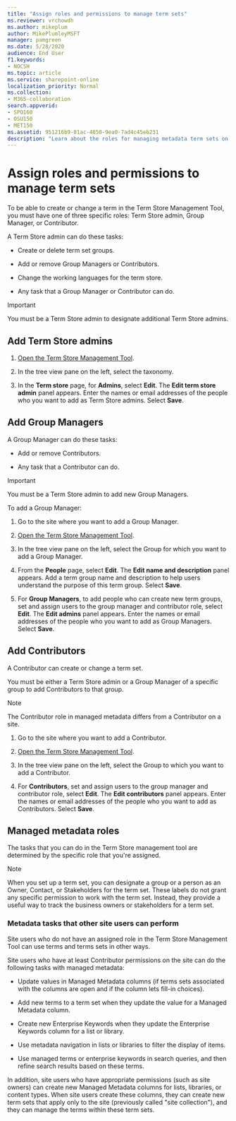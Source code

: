 ```yaml
---
title: "Assign roles and permissions to manage term sets"
ms.reviewer: vrchowdh
ms.author: mikeplum
author: MikePlumleyMSFT
manager: pamgreen
ms.date: 5/28/2020
audience: End User
f1.keywords:
- NOCSH
ms.topic: article
ms.service: sharepoint-online
localization_priority: Normal
ms.collection:  
- M365-collaboration
search.appverid:
- SPO160
- OSU150
- MET150
ms.assetid: 951216b9-81ac-4850-9ea0-7ad4c45eb231
description: "Learn about the roles for managing metadata term sets on a SharePoint site, and how to assign people to those roles"
---
```


# Assign roles and permissions to manage term sets

To be able to create or change a term in the Term Store Management Tool, you must have one of three specific roles: Term Store admin, Group Manager, or Contributor. 
  
A Term Store admin can do these tasks:
  
- Create or delete term set groups.
    
- Add or remove Group Managers or Contributors.
    
- Change the working languages for the term store.
    
- Any task that a Group Manager or Contributor can do.
    
> [!IMPORTANT]
>  You must be a Term Store admin to designate additional Term Store admins. 
  
## Add Term Store admins
  
1. [Open the Term Store Management Tool](open-term-store-management-tool.md).
    
2. In the tree view pane on the left, select the taxonomy.
    
3. In the **Term store** page, for **Admins**, select **Edit**. The **Edit term store admin** panel appears. Enter the names or email addresses of the people who you want to add as Term Store admins. Select **Save**.
    
## Add Group Managers
<a name="__toc332890716"> </a>

A Group Manager can do these tasks:
  
- Add or remove Contributors.
    
- Any task that a Contributor can do.
    
> [!IMPORTANT]
>  You must be a Term Store admin to add new Group Managers. 
  
To add a Group Manager:
  
1. Go to the site where you want to add a Group Manager.
    
2. [Open the Term Store Management Tool](open-term-store-management-tool.md).
    
3. In the tree view pane on the left, select the Group for which you want to add a Group Manager. 
    
4. From the **People** page, select **Edit**. The **Edit name and description** panel appears. Add a term group name and description to help users understand the purpose of this term group. Select **Save**.

4.  For **Group Managers**, to add people who can create new term groups, set and assign users to the group manager and contributor role, select **Edit**. The **Edit admins** panel appears. Enter the names or email addresses of the people who you want to add as Group Managers. Select **Save**.
    
    
## Add Contributors
<a name="__toc332890717"> </a>

A Contributor can create or change a term set.
  
You must be either a Term Store admin or a Group Manager of a specific group to add Contributors to that group.
  
> [!NOTE]
>  The Contributor role in managed metadata differs from a Contributor on a site. 
  
1. Go to the site where you want to add a Contributor.
    
2. [Open the Term Store Management Tool](open-term-store-management-tool.md).
    
3. In the tree view pane on the left, select the Group to which you want to add a Contributor. 
    
4. For **Contributors**, set and assign users to the group manager and contributor role, select **Edit**. The **Edit contributors** panel appears. Enter the names or email addresses of the people who you want to add as Contributors. Select **Save**. 

    
## Managed metadata roles
<a name="__toc332890713"> </a>

The tasks that you can do in the Term Store management tool are determined by the specific role that you're assigned. 
  
> [!NOTE]
>  When you set up a term set, you can designate a group or a person as an Owner, Contact, or Stakeholders for the term set. These labels do not grant any specific permission to work with the term set. Instead, they provide a useful way to track the business owners or stakeholders for a term set. 
  
### Metadata tasks that other site users can perform
<a name="__toc332890714"> </a>

Site users who do not have an assigned role in the Term Store Management Tool can use terms and terms sets in other ways. 
  
Site users who have at least Contributor permissions on the site can do the following tasks with managed metadata: 
  
- Update values in Managed Metadata columns (if terms sets associated with the columns are open and if the column lets fill-in choices).
    
- Add new terms to a term set when they update the value for a Managed Metadata column.
    
- Create new Enterprise Keywords when they update the Enterprise Keywords column for a list or library.
    
- Use metadata navigation in lists or libraries to filter the display of items.
    
- Use managed terms or enterprise keywords in search queries, and then refine search results based on these terms.
    
In addition, site users who have appropriate permissions (such as site owners) can create new Managed Metadata columns for lists, libraries, or content types. When site users create these columns, they can create new term sets that apply only to the site (previously called "site collection"), and they can manage the terms within these term sets. 
  
